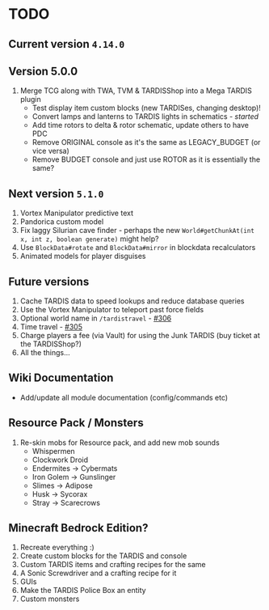 # TODO

## Current version `4.14.0`

## Version 5.0.0

1. Merge TCG along with TWA, TVM & TARDISShop into a Mega TARDIS plugin
   - Test display item custom blocks (new TARDISes, changing desktop)!
   - Convert lamps and lanterns to TARDIS lights in schematics - _started_
   - Add time rotors to delta & rotor schematic, update others to have PDC
   - Remove ORIGINAL console as it's the same as LEGACY_BUDGET (or vice versa)
   - Remove BUDGET console and just use ROTOR as it is essentially the same?

## Next version `5.1.0`

1. Vortex Manipulator predictive text
2. Pandorica custom model
3. Fix laggy Silurian cave finder - perhaps the new `World#getChunkAt(int x, int z, boolean generate)` might help?
4. Use `BlockData#rotate` and `BlockData#mirror` in blockdata recalculators
5. Animated models for player disguises

## Future versions

1. Cache TARDIS data to speed lookups and reduce database queries
2. Use the Vortex Manipulator to teleport past force fields
3. Optional world name in `/tardistravel` - [#306](https://github.com/eccentricdevotion/TARDIS/issues/306)
4. Time travel - [#305](https://github.com/eccentricdevotion/TARDIS/issues/305)
5. Charge players a fee (via Vault) for using the Junk TARDIS (buy ticket at the TARDISShop?)
6. All the things...

## Wiki Documentation

* Add/update all module documentation (config/commands etc)

## Resource Pack / Monsters

1. Re-skin mobs for Resource pack, and add new mob sounds
    * Whispermen
    * Clockwork Droid
    * Endermites -> Cybermats
    * Iron Golem -> Gunslinger
    * Slimes -> Adipose
    * Husk -> Sycorax
    * Stray -> Scarecrows

## Minecraft Bedrock Edition?

1. Recreate everything :)
2. Create custom blocks for the TARDIS and console
3. Custom TARDIS items and crafting recipes for the same
4. A Sonic Screwdriver and a crafting recipe for it
5. GUIs
6. Make the TARDIS Police Box an entity
7. Custom monsters
